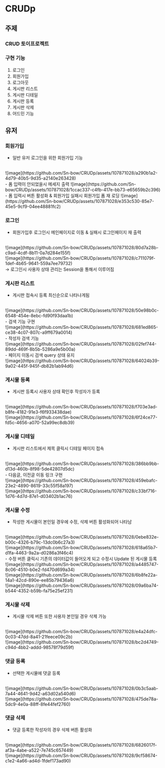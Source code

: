 # CRUDp

## 주제
### CRUD 토이프로젝트

### 구현 기능
1. 로그인
2. 회원가입
3. 로그아웃
4. 게시판 리스트
5. 게시판 디테일
6. 게시판 등록
7. 게시판 삭제
8. 어드민 기능

## 유저
### 회원가입

- 일반 유저 로그인을 위한 회원가입 기능
<br/>
![image](https://github.com/Sn-bow/CRUDp/assets/107871028/a290b1a2-4d79-40b5-9d35-a2140e263428)
<br/>
- 폼 입력이 안되었을시 메세지 출력
![image](https://github.com/Sn-bow/CRUDp/assets/107871028/1ccac337-c4fb-417e-bb73-e65659b2c396)
<br/>
- 폼 입력시 버튼 활성화 & 회원가입 실패시 회원가입 폼 재 로딩
![image](https://github.com/Sn-bow/CRUDp/assets/107871028/e353c530-85e7-45e5-9cf9-04ee48881fc2)


### 로그인

- 회원가입후 로그인시 메인페이지로 이동 & 실패시 로그인페이지 재 출력
<br/>
![image](https://github.com/Sn-bow/CRUDp/assets/107871028/80d7a28b-c9ad-4cdf-8b11-0a7d284e155f)
<br/>
![image](https://github.com/Sn-bow/CRUDp/assets/107871028/c711079f-1def-4b65-9641-559a7ee79732)
<br/>
-> 로그인시 사용자 상태 관리는 Session을 통해서 이루어짐

### 게시판 리스트

- 게시판 접속시 등록 최신순으로 나타나게됨
<br/>
![image](https://github.com/Sn-bow/CRUDp/assets/107871028/50e98b0c-6548-454e-8ebc-fd90f93daa1b)
<br/>
- 검색 기능 구현
<br/>
![image](https://github.com/Sn-bow/CRUDp/assets/107871028/681ed865-ce38-4c07-807c-a9ff679a0014)
<br/>
- 작성자 검색 기능
<br/>
![image](https://github.com/Sn-bow/CRUDp/assets/107871028/02fef744-89dd-469f-8b5b-5286a9e5b00a)
<br/>
- 페이지 이동시 검색 query 상태 유지
<br/>
![image](https://github.com/Sn-bow/CRUDp/assets/107871028/64024b39-9a02-445f-945f-db82b1ab94d6)

### 게시물 등록

- 게시판 등록시 사용자 상태 확인후 작성자가 등록
<br/>
![image](https://github.com/Sn-bow/CRUDp/assets/107871028/f703e3ad-b8fe-4182-91e3-f6f933438dae)
<br/>
![image](https://github.com/Sn-bow/CRUDp/assets/107871028/6f24ce77-fd5c-4656-a070-52a99ec8db39)

### 게시물 디테일

- 게시판 리스트에서 제목 클릭시 디테일 페이지 접속
<br/>
![image](https://github.com/Sn-bow/CRUDp/assets/107871028/386bb9bb-d13d-460b-8f98-5de42807d5dc)
<br/>
- 다음글, 이전글 이동 링크 구현
<br/>
![image](https://github.com/Sn-bow/CRUDp/assets/107871028/459ebafc-23e2-4890-8619-33c55f58a197)
<br/>
![image](https://github.com/Sn-bow/CRUDp/assets/107871028/c33bf716-1d76-4d7d-87e1-d03402b1ac76)


### 게시물 수정

- 작성한 게시물이 본인일 경우에 수정, 삭제 버튼 활성화되어 나타남
<br/>
![image](https://github.com/Sn-bow/CRUDp/assets/107871028/0ebe832e-b00c-4326-b79c-13dc0b6c27a3)
<br/>
![image](https://github.com/Sn-bow/CRUDp/assets/107871028/618a65b7-d1fa-4463-9a2a-d0286a3f46c4)
<br/>
- 수정 버튼 클릭시 기존의 데이터값이 들어오게 되고 수정시 Update 된 게시물 등록
<br/>
![image](https://github.com/Sn-bow/CRUDp/assets/107871028/a4485747-8c06-4510-b0e2-fd470d699a34)
<br/>
![image](https://github.com/Sn-bow/CRUDp/assets/107871028/6b8fe22a-14a1-42cd-890e-ee85b79436a6)
<br/>
![image](https://github.com/Sn-bow/CRUDp/assets/107871028/09a6ba74-b544-4352-b59b-fa75e25ef231)

### 게시물 삭제

- 게시물 삭제 버튼 또한 사용자 본인일 경우 삭제 가능
<br/>
![image](https://github.com/Sn-bow/CRUDp/assets/107871028/e4a24dfc-0c03-47dd-8a41-21feece09c2b)
<br/>
![image](https://github.com/Sn-bow/CRUDp/assets/107871028/bc2d4749-c94d-4bb2-addd-98578f79d59f)

### 댓글 등록

- 선택한 게시물에 댓글 등록
<br/>
![image](https://github.com/Sn-bow/CRUDp/assets/107871028/0b3c5aab-7a44-4641-9d42-a63d02a540d6)
<br/>
![image](https://github.com/Sn-bow/CRUDp/assets/107871028/475de78a-5dc9-4e0a-88ff-8fe44fef2760)

### 댓글 삭제

- 댓글 등록한 작성자의 경우 삭제 버튼 활성화
<br/>
![image](https://github.com/Sn-bow/CRUDp/assets/107871028/6826017f-af3a-4abe-a522-7e745c657449)
<br/>
![image](https://github.com/Sn-bow/CRUDp/assets/107871028/9cf58674-c1e2-4a66-ad4d-1fdef173ad90)

